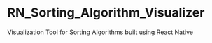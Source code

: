 # RN_Sorting_Algorithm_Visualizer

Visualization Tool for Sorting Algorithms built using React Native
